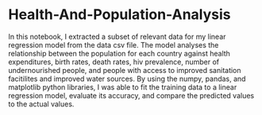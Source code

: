 # Health-And-Population-Analysis
In this notebook, I extracted a subset of relevant data for my linear regression model from the data csv file. The model analyses the relationship between the population for each country against health expenditures, birth rates, death rates, hiv prevalence, number of undernourished people, and people with access to improved sanitation facitilites and improved water sources. By using the numpy, pandas, and matplotlib python libraries, I was able to fit the training data to a linear regression model, evaluate its accuracy, and compare the predicted values to the actual values.

